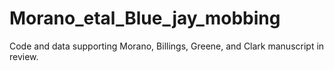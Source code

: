 # Morano_etal_Blue_jay_mobbing
Code and data supporting Morano, Billings, Greene, and Clark manuscript in review.
